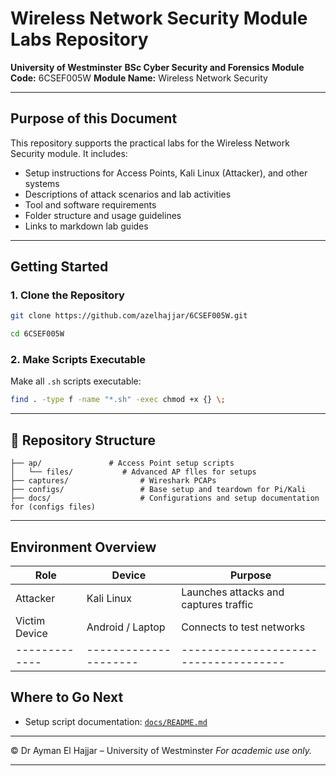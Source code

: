 # Wireless Network Security Module Labs Repository

**University of Westminster**
**BSc Cyber Security and Forensics**
**Module Code:** 6CSEF005W
**Module Name:** Wireless Network Security

---

## Purpose of this Document

This repository supports the practical labs for the Wireless Network Security module. It includes:

* Setup instructions for Access Points, Kali Linux (Attacker), and other systems
* Descriptions of attack scenarios and lab activities
* Tool and software requirements
* Folder structure and usage guidelines
* Links to markdown lab guides

---

## Getting Started

### 1. Clone the Repository

```bash
git clone https://github.com/azelhajjar/6CSEF005W.git
```
```bash
cd 6CSEF005W
```

### 2. Make Scripts Executable

Make all `.sh` scripts executable:

```bash
find . -type f -name "*.sh" -exec chmod +x {} \;
```


---

## 🧰 Repository Structure

```plaintext
├── ap/               # Access Point setup scripts
│   └── files/           # Advanced AP flles for setups
├── captures/                # Wireshark PCAPs
├── configs/                 # Base setup and teardown for Pi/Kali
├── docs/                    # Configurations and setup documentation for (configs files)
```

---

## Environment Overview

| Role          | Device                | Purpose                               |
| ------------- | --------------------- | ------------------------------------- |
| Attacker      | Kali Linux            | Launches attacks and captures traffic |
| Victim Device | Android / Laptop      | Connects to test networks             |
| ------------- | --------------------- | ------------------------------------- |

## Where to Go Next

* Setup script documentation: [`docs/README.md`](docs/README.md)

---

© Dr Ayman El Hajjar – University of Westminster
*For academic use only.*

---
